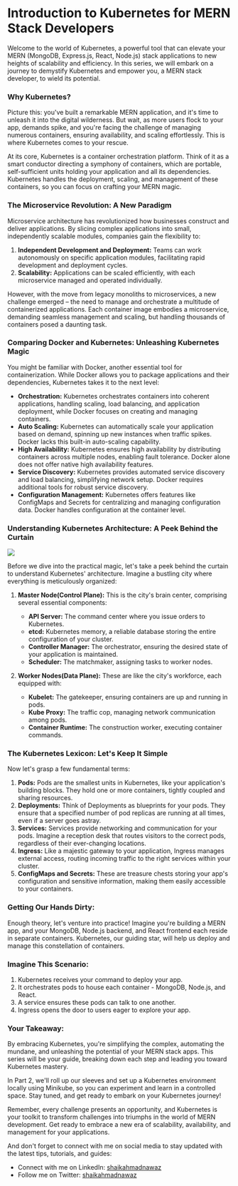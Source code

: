 # Introduction to Kubernetes for MERN Stack Developers

Welcome to the world of Kubernetes, a powerful tool that can elevate your MERN (MongoDB, Express.js, React, Node.js) stack applications to new heights of scalability and efficiency. In this series, we will embark on a journey to demystify Kubernetes and empower you, a MERN stack developer, to wield its potential.

### **Why Kubernetes?**

Picture this: you've built a remarkable MERN application, and it's time to unleash it into the digital wilderness. But wait, as more users flock to your app, demands spike, and you're facing the challenge of managing numerous containers, ensuring availability, and scaling effortlessly. This is where Kubernetes comes to your rescue.

At its core, Kubernetes is a container orchestration platform. Think of it as a smart conductor directing a symphony of containers, which are portable, self-sufficient units holding your application and all its dependencies. Kubernetes handles the deployment, scaling, and management of these containers, so you can focus on crafting your MERN magic.

### **The Microservice Revolution: A New Paradigm**

Microservice architecture has revolutionized how businesses construct and deliver applications. By slicing complex applications into small, independently scalable modules, companies gain the flexibility to:

1. **Independent Development and Deployment:** Teams can work autonomously on specific application modules, facilitating rapid development and deployment cycles.
2. **Scalability:** Applications can be scaled efficiently, with each microservice managed and operated individually.

However, with the move from legacy monoliths to microservices, a new challenge emerged – the need to manage and orchestrate a multitude of containerized applications. Each container image embodies a microservice, demanding seamless management and scaling, but handling thousands of containers posed a daunting task.

### **Comparing Docker and Kubernetes: Unleashing Kubernetes Magic**

You might be familiar with Docker, another essential tool for containerization. While Docker allows you to package applications and their dependencies, Kubernetes takes it to the next level:

- **Orchestration:** Kubernetes orchestrates containers into coherent applications, handling scaling, load balancing, and application deployment, while Docker focuses on creating and managing containers.
- **Auto Scaling:** Kubernetes can automatically scale your application based on demand, spinning up new instances when traffic spikes. Docker lacks this built-in auto-scaling capability.
- **High Availability:** Kubernetes ensures high availability by distributing containers across multiple nodes, enabling fault tolerance. Docker alone does not offer native high availability features.
- **Service Discovery:** Kubernetes provides automated service discovery and load balancing, simplifying network setup. Docker requires additional tools for robust service discovery.
- **Configuration Management:** Kubernetes offers features like ConfigMaps and Secrets for centralizing and managing configuration data. Docker handles configuration at the container level.

### **Understanding Kubernetes Architecture: A Peek Behind the Curtain**

![](https://cdn.hashnode.com/res/hashnode/image/upload/v1691393578359/ce0139ed-4596-4c12-980f-e8067a5b2101.png)

Before we dive into the practical magic, let's take a peek behind the curtain to understand Kubernetes' architecture. Imagine a bustling city where everything is meticulously organized:

1. **Master Node(Control Plane):** This is the city's brain center, comprising several essential components:

   - **API Server:** The command center where you issue orders to Kubernetes.
   - **etcd:** Kubernetes memory, a reliable database storing the entire configuration of your cluster.
   - **Controller Manager:** The orchestrator, ensuring the desired state of your application is maintained.
   - **Scheduler:** The matchmaker, assigning tasks to worker nodes.

2. **Worker Nodes(Data Plane):** These are like the city's workforce, each equipped with:

   - **Kubelet:** The gatekeeper, ensuring containers are up and running in pods.
   - **Kube Proxy:** The traffic cop, managing network communication among pods.
   - **Container Runtime:** The construction worker, executing container commands.

### **The Kubernetes Lexicon: Let's Keep It Simple**

Now let's grasp a few fundamental terms:

1. **Pods:** Pods are the smallest units in Kubernetes, like your application's building blocks. They hold one or more containers, tightly coupled and sharing resources.
2. **Deployments:** Think of Deployments as blueprints for your pods. They ensure that a specified number of pod replicas are running at all times, even if a server goes astray.
3. **Services:** Services provide networking and communication for your pods. Imagine a reception desk that routes visitors to the correct pods, regardless of their ever-changing locations.
4. **Ingress:** Like a majestic gateway to your application, Ingress manages external access, routing incoming traffic to the right services within your cluster.
5. **ConfigMaps and Secrets:** These are treasure chests storing your app's configuration and sensitive information, making them easily accessible to your containers.

### **Getting Our Hands Dirty:**

Enough theory, let's venture into practice! Imagine you're building a MERN app, and your MongoDB, Node.js backend, and React frontend each reside in separate containers. Kubernetes, our guiding star, will help us deploy and manage this constellation of containers.

### **Imagine This Scenario:**

1. Kubernetes receives your command to deploy your app.
2. It orchestrates pods to house each container - MongoDB, Node.js, and React.
3. A service ensures these pods can talk to one another.
4. Ingress opens the door to users eager to explore your app.

### **Your Takeaway:**

By embracing Kubernetes, you're simplifying the complex, automating the mundane, and unleashing the potential of your MERN stack apps. This series will be your guide, breaking down each step and leading you toward Kubernetes mastery.

In Part 2, we'll roll up our sleeves and set up a Kubernetes environment locally using Minikube, so you can experiment and learn in a controlled space. Stay tuned, and get ready to embark on your Kubernetes journey!

Remember, every challenge presents an opportunity, and Kubernetes is your toolkit to transform challenges into triumphs in the world of MERN development. Get ready to embrace a new era of scalability, availability, and management for your applications.

And don't forget to connect with me on social media to stay updated with the latest tips, tutorials, and guides:

- Connect with me on LinkedIn: [shaikahmadnawaz](https://www.linkedin.com/in/shaikahmadnawaz)
- Follow me on Twitter: [shaikahmadnawaz](https://twitter.com/shaikahmadnawaz)
